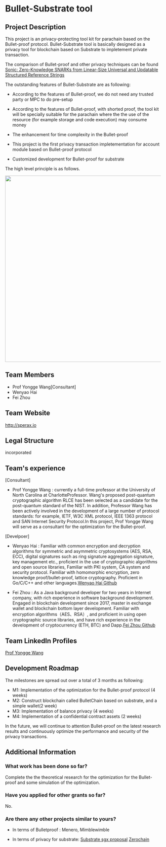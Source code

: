 # Bullet-Substrate tool
## Project Description
This project is an privacy-protecting tool kit for parachain based on the Bullet-proof protocol. Bullet-Substrate tool is basically designed as a privacy tool for blockchain based on Substrate to impletement private transaction. 

The comparison of Bullet-proof and other privacy techniques can be found [Sonic: Zero-Knowledge SNARKs from Linear-Size Universal and Updatable Structured Reference Strings](https://eprint.iacr.org/2019/099.pdf) 


The outstanding features of Bullet-Substrate are as following:

* According to the features of Bullet-proof, we do not need any trusted party or MPC to do pre-setup

* According to the features of Bullet-proof, with shorted proof, the tool kit will be specially suitable for the  parachain where the the use of the resource (for example storage and code execution) may consume money

* The enhancement for time complexity in the Bullet-proof
    
* This project is the first privacy transaction impletementation for account module based on Bullet-proof protocol

* Customized development for Bullet-proof for substrate

The high level principle is as follows.

<div align="center">
<img src="https://user-images.githubusercontent.com/55380676/65235088-8808a500-db08-11e9-88a8-012a3d5fdf77.png" width="600px">
</div>


## Team Members

* Prof Yongge Wang[Consultant]
* Wenyao Hai
* Fei Zhou

## Team Website

http://sperax.io
## Legal Structure
incorporated

## Team's experience
[Consultant]

* Prof Yongge Wang : currently a full-time professor at the University of North Carolina at CharlotteProfessor. Wang's proposed post-quantum cryptographic algorithm RLCE has been selected as a candidate for the post-quantum standard of the NIST. In addition, Professor Wang has been actively involved in the development of a large number of protocol standards: for example, IETF, W3C XML protocol, IEEE 1363 protocol and SAN Internet Security Protocol.In this project, Prof Yongge Wang will serve as a consultant for the optimization for the Bullet-proof.


[Develpoer]

* Wenyao Hai : Familiar with common encryption and decryption algorithms for symmetric and asymmetric cryptosystems (AES, RSA, ECC), digital signatures such as ring signature aggregation signature, key management etc., proficient in the use of cryptographic algorithms and open source libraries, Familiar with PKI system, CA system and security protocol. Familiar with homomorphic encryption, zero knowledge proof/bullet-proof, lattice cryptography. Proficient in Go/C/C++ and other languages.[Wenyao Hai Github](https://github.com/Haysemonster)

* Fei Zhou : As a Java background developer for two years in Internet company, with rich experience in software background development. Engaged in blockchain development since 2017, master in exchange wallet and blockchain bottom layer development. Familiar with encryption algorithms（AES、RSA）, and proficient in using open cryptographic source libraries, and have rich experience in the development of cryptocurrency (ETH, BTC) and Dapp.[Fei Zhou Github](https://github.com/ronaldspeirs)


## Team LinkedIn Profiles
[Prof Yongge Wang](https://www.linkedin.com/in/yongge-wang-8680706/)

## Development Roadmap
The milestones are spread out over a total of 3 months as following:

* M1: Implementation of the optimization for the Bullet-proof protocol (4 weeks)
* M2: Construct blockchain called BulletChain based on substrate, and a simple wallet(2 week)
* M3: Implementation of balance privacy (4 weeks)
* M4: Implementation of a confidential contract assets (2 weeks)

 In the future, we will continue to attention Bullet-proof on the latest research results and continuously optimize the performance and security of the privacy transactions.

## Additional Information
### What work has been done so far?
Complete the the theoretical research for the optimization for the Bullet-proof and some simulation of the optimization.

### Have you applied for other grants so far?
No.

### Are there any other projects similar to yours?
* In terms of Bulletproof : Menero, Mimblewimble

* In terms of privacy for substrate: [Substrate sgx proposal](https://github.com/w3f/Web3-collaboration/blob/master/grants/speculative/substrate_sgx_proposal.md)  [Zerochain](https://github.com/w3f/Web3-collaboration/blob/master/grants/speculative/zerochain.md)

